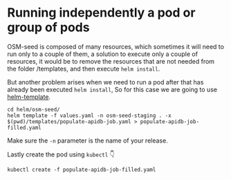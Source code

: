 # Running independently a pod or group of pods

OSM-seed is composed of many resources, which sometimes it will need to run only to a couple of them, a solution to execute only a couple of resources, it would be to remove the resources that are not needed from the folder /templates, and then execute `helm install`.

But another problem arises when we need to run a pod after that has already been executed `helm install`, So for this case we are going to use [helm-template](https://docs.helm.sh/helm/#helm-template).


```
cd helm/osm-seed/
helm template -f values.yaml -n osm-seed-staging . -x $(pwd)/templates/populate-apidb-job.yaml > populate-apidb-job-filled.yaml
```

Make sure the `-n` parameter is the name of your release.

Lastly create the pod using `kubectl` 👇

```
kubectl create -f populate-apidb-job-filled.yaml
```